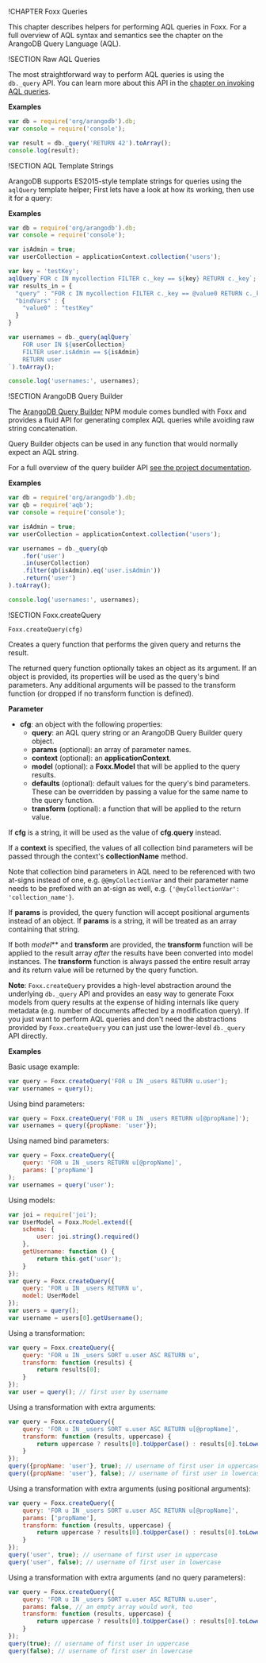 !CHAPTER Foxx Queries

This chapter describes helpers for performing AQL queries in Foxx. For a full overview of AQL syntax and semantics see the chapter on the ArangoDB Query Language (AQL).

!SECTION Raw AQL Queries

The most straightforward way to perform AQL queries is using the `db._query` API. You can learn more about this API in the [chapter on invoking AQL queries](../../Aql/Invoke.md).

**Examples**
```js
var db = require('org/arangodb').db;
var console = require('console');

var result = db._query('RETURN 42').toArray();
console.log(result);
```

!SECTION AQL Template Strings

ArangoDB supports ES2015-style template strings for queries using the `aqlQuery` template helper; First lets
have a look at how its working, then use it for a query:

**Examples**

```js
var db = require('org/arangodb').db;
var console = require('console');

var isAdmin = true;
var userCollection = applicationContext.collection('users');

var key = 'testKey';
aqlQuery`FOR c IN mycollection FILTER c._key == ${key} RETURN c._key`;
var results_in = {
  "query" : "FOR c IN mycollection FILTER c._key == @value0 RETURN c._key", 
  "bindVars" : { 
    "value0" : "testKey" 
  } 
}

var usernames = db._query(aqlQuery`
    FOR user IN ${userCollection}
    FILTER user.isAdmin == ${isAdmin}
    RETURN user
`).toArray();

console.log('usernames:', usernames);
```

!SECTION ArangoDB Query Builder

The [ArangoDB Query Builder](https://www.npmjs.org/package/aqb) NPM module comes bundled with Foxx and provides a fluid API for generating complex AQL queries while avoiding raw string concatenation.

Query Builder objects can be used in any function that would normally expect an AQL string.

For a full overview of the query builder API [see the project documentation](https://github.com/arangodb/aqbjs).

**Examples**

```js
var db = require('org/arangodb').db;
var qb = require('aqb');
var console = require('console');

var isAdmin = true;
var userCollection = applicationContext.collection('users');

var usernames = db._query(qb
    .for('user')
    .in(userCollection)
    .filter(qb(isAdmin).eq('user.isAdmin'))
    .return('user')
).toArray();

console.log('usernames:', usernames);
```

!SECTION Foxx.createQuery

`Foxx.createQuery(cfg)`

Creates a query function that performs the given query and returns the result.

The returned query function optionally takes an object as its argument. If an object is provided, its properties will be used as the query's bind parameters. Any additional arguments will be passed to the transform function (or dropped if no transform function is defined).

**Parameter**

* **cfg**: an object with the following properties:
    * **query**: an AQL query string or an ArangoDB Query Builder query object.
    * **params** (optional): an array of parameter names.
    * **context** (optional): an **applicationContext**.
    * **model** (optional): a **Foxx.Model** that will be applied to the query results.
    * **defaults** (optional): default values for the query's bind parameters. These can be overridden by passing a value for the same name to the query function.
    * **transform** (optional): a function that will be applied to the return value.

If **cfg** is a string, it will be used as the value of **cfg.query** instead.

If a **context** is specified, the values of all collection bind parameters will be passed through the context's **collectionName** method.

Note that collection bind parameters in AQL need to be referenced with two at-signs instead of one, e.g. `@@myCollectionVar` and their parameter name needs to be prefixed with an at-sign as well, e.g. `{'@myCollectionVar': 'collection_name'}`.

If **params** is provided, the query function will accept positional arguments instead of an object. If **params** is a string, it will be treated as an array containing that string.

If both *model*** and **transform** are provided, the **transform** function will be applied to the result array _after_ the results have been converted into model instances. The **transform** function is always passed the entire result array and its return value will be returned by the query function.

**Note**: `Foxx.createQuery` provides a high-level abstraction around the underlying `db._query` API and provides an easy way to generate Foxx models from query results at the expense of hiding internals like query metadata (e.g. number of documents affected by a modification query). If you just want to perform AQL queries and don't need the abstractions provided by `Foxx.createQuery` you can just use the lower-level `db._query` API directly.

**Examples**

Basic usage example:

```js
var query = Foxx.createQuery('FOR u IN _users RETURN u.user');
var usernames = query();
```

Using bind parameters:

```js
var query = Foxx.createQuery('FOR u IN _users RETURN u[@propName]');
var usernames = query({propName: 'user'});
```

Using named bind parameters:

```js
var query = Foxx.createQuery({
    query: 'FOR u IN _users RETURN u[@propName]',
    params: ['propName']
);
var usernames = query('user');
```

Using models:

```js
var joi = require('joi');
var UserModel = Foxx.Model.extend({
    schema: {
        user: joi.string().required()
    },
    getUsername: function () {
        return this.get('user');
    }
});
var query = Foxx.createQuery({
    query: 'FOR u IN _users RETURN u',
    model: UserModel
});
var users = query();
var username = users[0].getUsername();
```

Using a transformation:

```js
var query = Foxx.createQuery({
    query: 'FOR u IN _users SORT u.user ASC RETURN u',
    transform: function (results) {
        return results[0];
    }
});
var user = query(); // first user by username
```

Using a transformation with extra arguments:

```js
var query = Foxx.createQuery({
    query: 'FOR u IN _users SORT u.user ASC RETURN u[@propName]',
    transform: function (results, uppercase) {
        return uppercase ? results[0].toUpperCase() : results[0].toLowerCase();
    }
});
query({propName: 'user'}, true); // username of first user in uppercase
query({propName: 'user'}, false); // username of first user in lowercase
```

Using a transformation with extra arguments (using positional arguments):

```js
var query = Foxx.createQuery({
    query: 'FOR u IN _users SORT u.user ASC RETURN u[@propName]',
    params: ['propName'],
    transform: function (results, uppercase) {
        return uppercase ? results[0].toUpperCase() : results[0].toLowerCase();
    }
});
query('user', true); // username of first user in uppercase
query('user', false); // username of first user in lowercase
```

Using a transformation with extra arguments (and no query parameters):

```js
var query = Foxx.createQuery({
    query: 'FOR u IN _users SORT u.user ASC RETURN u.user',
    params: false, // an empty array would work, too
    transform: function (results, uppercase) {
        return uppercase ? results[0].toUpperCase() : results[0].toLowerCase();
    }
});
query(true); // username of first user in uppercase
query(false); // username of first user in lowercase
```
